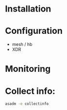 
# Installation


# Configuration
* mesh / hb
* XDR 

# Monitoring

# Collect info:
```bash
asadm -e collectinfo
```  

